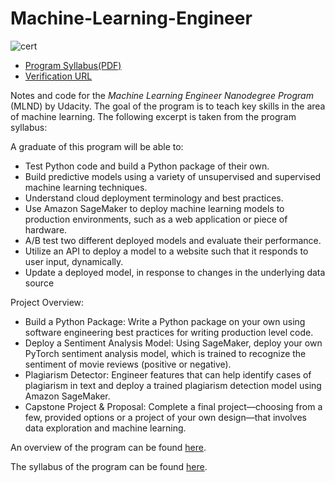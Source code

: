 # Machine-Learning-Engineer



![cert](https://github.com/tm1611/Machine-Learning-Engineer/blob/master/images/MLND%20Certificate.png)

- [Program Syllabus(PDF)](https://s3.amazonaws.com/iridium-content/documents/en-US/machine-learning-engineer-nanodegree-program-syllabus.pdf)
- [Verification URL](https://graduation.udacity.com/confirm/FM3546EK)

Notes and code for the *Machine Learning Engineer Nanodegree Program* (MLND) by Udacity. The goal of the program is to teach key skills in the area of machine learning. The following excerpt is taken from the program syllabus: 

A graduate of this program will be able to:

- Test Python code and build a Python package of their own.
- Build predictive models using a variety of unsupervised and supervised machine learning techniques.
- Understand cloud deployment terminology and best practices.
- Use Amazon SageMaker to deploy machine learning models to production environments, such as a
web application or piece of hardware.
- A/B test two different deployed models and evaluate their performance.
- Utilize an API to deploy a model to a website such that it responds to user input, dynamically.
- Update a deployed model, in response to changes in the underlying data source

Project Overview: 

- Build a Python Package: Write a Python package on your own using software engineering best
practices for writing production level code.
- Deploy a Sentiment Analysis Model: Using SageMaker, deploy your own PyTorch sentiment
analysis model, which is trained to recognize the sentiment of movie reviews (positive or negative).
- Plagiarism Detector: Engineer features that can help identify cases of plagiarism in text and deploy
a trained plagiarism detection model using Amazon SageMaker.
- Capstone Project & Proposal: Complete a final project—choosing from a few, provided options or a
project of your own design—that involves data exploration and machine learning.

An overview of the program can be found [here](https://www.udacity.com/course/machine-learning-engineer-nanodegree--nd009t).

The syllabus of the program can be found [here](https://s3.amazonaws.com/iridium-content/documents/en-US/machine-learning-engineer-nanodegree-program-syllabus.pdf).


